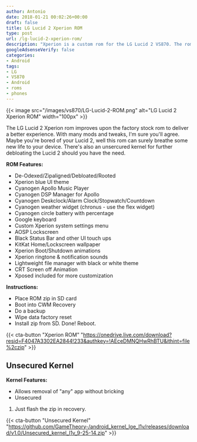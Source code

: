 ```yaml
---
author: Antonio
date: 2018-01-21 00:02:26+00:00
draft: false
title: LG Lucid 2 Xperion ROM
type: post
url: /lg-lucid-2-xperion-rom/
description: "Xperion is a custom rom for the LG Lucid 2 VS870. The rom has been styled and enhanced to improve the performance and overall user experience."
googleAdsenseVerify: false
categories:
- Android
tags:
- LG
- VS870
- Android
- roms
- phones
---
```


{{< image src="/images/vs870/LG-Lucid-2-ROM.png" alt="LG Lucid 2 Xperion ROM" width="100px" >}}

The LG Lucid 2 Xperion rom improves upon the factory stock rom to deliver a better experience. With many mods and tweaks, I'm sure you'll agree. Maybe you're bored of your Lucid 2, well this rom can surely breathe some new life to your device. There's also an unsercured kernel for further debloating the Lucid 2 should you have the need.

<!--more-->

**ROM Features:**

- De-Odexed/Zipaligned/Debloated/Rooted
- Xperion blue UI theme
- Cyanogen Apollo Music Player
- Cyanogen DSP Manager for Apollo
- Cyanogen Deskclock/Alarm Clock/Stopwatch/Countdown
- Cyanogen weather widget (chronus - use the flex widget)
- Cyanogen circle battery with percentage
- Google keyboard
- Custom Xperion system settings menu
- AOSP Lockscreen
- Black Status Bar and other UI touch ups
- KitKat Home/Lockscreen wallpaper
- Xperion Boot/Shutdown animations
- Xperion ringtone & notification sounds
- Lightweight file manager with black or white theme
- CRT Screen off Animation
- Xposed included for more customization

**Instructions:**

- Place ROM zip in SD card
- Boot into CWM Recovery
- Do a backup
- Wipe data factory reset
- Install zip from SD. Done! Reboot.

{{< cta-button "Xperion ROM" "https://onedrive.live.com/download?resid=F4047A3302EA2844!233&authkey=!AEceDMNQHwRhBTU&ithint=file%2czip" >}}

## Unsecured Kernel

**Kernel Features:**

- Allows removal of "any" app without bricking
- Unsecured

1. Just flash the zip in recovery.

{{< cta-button "Unsecured Kernel" "https://github.com/GameTheory-/android_kernel_lge_l1v/releases/download/v1.0/Unsecured_kernel_l1v_9-25-14.zip" >}}

